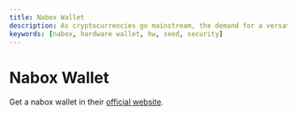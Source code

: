 ```yaml
---
title: Nabox Wallet
description: As cryptocurrencies go mainstream, the demand for a versatile, simplewallet that does more than send tokens is rising.  
keywords: [nabox, hardware wallet, hw, seed, security]
---
```


# Nabox Wallet

Get a nabox wallet in their [official website](https://nabox.io/).

